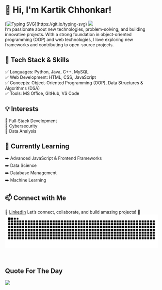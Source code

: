 # 👋 Hi, I'm Kartik Chhonkar!

[![Typing SVG](https://readme-typing-svg.herokuapp.com?font=Montserrat&color=blue&vCenter=true&lines=Front+End+Developer🙎‍♂️;Coder+💻;)](https://git.io/typing-svg)
[![](https://visitcount.itsvg.in/api?id=Kartikchhonkar007&icon=0&color=0)](https://visitcount.itsvg.in)   
I’m passionate about new technologies, problem-solving, and building innovative projects. With a strong foundation in object-oriented programming (OOP) and web technologies, I love exploring new frameworks and contributing to open-source projects.

## 🔧 Tech Stack & Skills

✅ Languages: Python, Java, C++, MySQL  
✅ Web Development: HTML, CSS, JavaScript  
✅ Concepts: Object-Oriented Programming (OOP), Data Structures & Algorithms (DSA)  
✅ Tools: MS Office, GitHub, VS Code  

## 💡 Interests

🔹 Full-Stack Development  
🔹 Cybersecurity  
🔹 Data Analysis  

## 🌱 Currently Learning

➡️ Advanced JavaScript & Frontend Frameworks  
➡️ Data Science  
➡️ Database Management                                                                                             
➡️ Machine Learning  

## 📫 Connect with Me

📌 [LinkedIn](https://www.linkedin.com/in/kartik-chhonkar-307209262/)
Let’s connect, collaborate, and build amazing projects! 🚀
<br>
![snake gif](https://github.com/Kartikchhonkar007/Kartikchhonkar007/blob/output/snake.svg)

<br>

## Quote For The Day
![](https://quotes-github-readme.vercel.app/api?type=horizontal&theme=radical)
